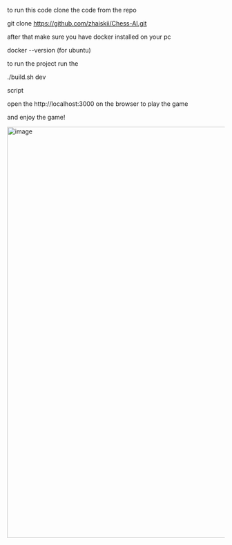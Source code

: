 to run this code clone the code from the repo


git clone https://github.com/zhaiskii/Chess-AI.git


after that make sure you have docker installed on your pc


docker --version (for ubuntu)




to run the project run the 

./build.sh dev 

script


open the http://localhost:3000 on the browser to play the game



and enjoy the game!


<img width="1846" height="951" alt="image" src="https://github.com/user-attachments/assets/72036200-30d2-4684-a523-0cf1a750b641" />
